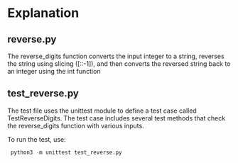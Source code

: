# Explanation
## reverse.py
The reverse_digits function converts the input integer to a string,
reverses the string using slicing ([::-1]), and then converts the
reversed string back to an integer using the int function

## test_reverse.py
The test file uses the unittest module to define a test case called
TestReverseDigits. The test case includes several test methods that
check the reverse_digits function with various inputs.

To run the test, use:
```python
 python3 -m unittest test_reverse.py
